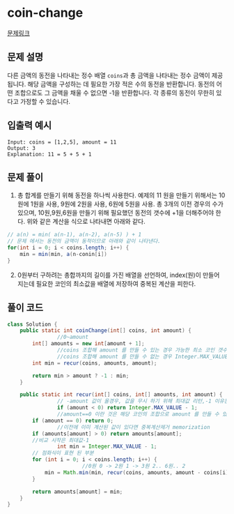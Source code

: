 # coin-change

[문제링크](https://leetcode.com/problems/coin-change/)

## 문제 설명

다른 금액의 동전을 나타내는 정수 배열 `coins`과 총 금액을 나타내는 정수 금액이 제공됩니다. 해당 금액을 구성하는 데 필요한 가장 적은 수의 동전을 반환합니다. 동전의 어떤 조합으로도 그 금액을 채울 수 없으면 -1을 반환합니다. 각 종류의 동전이 무한히 있다고 가정할 수 있습니다.

## 입출력 예시

```
Input: coins = [1,2,5], amount = 11
Output: 3
Explanation: 11 = 5 + 5 + 1
```

## 문제 풀이

1. 총 합계를 만들기 위해 동전을 하나씩 사용한다. 예제의 11 원을 만들기 위해서는 10 원에 1원을 사용, 9원에 2원을 사용, 6원에 5원을 사용. 총 3개의 이전 경우의 수가 있으며, 10원,9원,6원을 만들기 위해 필요했던 동전의 갯수에 +1을 더해주어야 한다. 위와 같은 계산을 식으로 나타내면 아래와 같다.

```java
// a(n) = min( a(n-1), a(n-2), a(n-5) ) + 1
// 문제 에서는 동전의 금액이 동적이므로 아래와 같이 나타낸다.
for(int i = 0; i < coins.length; i++) {
    min = min(min, a(n-conin[i])
}
```

2. 0원부터 구하려는 총합까지의 길이를 가진 배열을 선언하여, index(원)이 만들어 지는데 필요한 코인의 최소값을 배열에 저장하여 중복된 계산을 피한다.

## 풀이 코드

```java
class Solution {
    public static int coinChange(int[] coins, int amount) {
				//0~amount
        int[] amounts = new int[amount + 1];
				//coins 조합해 amount 를 만들 수 있는 경우 가능한 최소 코인 갯수가,
				//coins 조합해 amount 를 만들 수 없는 경우 Integer.MAX_VALUE 값이 리턴
        int min = recur(coins, amounts, amount);

        return min > amount ? -1 : min;
    }

    public static int recur(int[] coins, int[] amounts, int amount) {
				// -amount 값이 올경우, 값을 무시 하기 위해 최대값 리턴,-1 이유는 아래 계산에서 +1이 있기 때문에
				if (amount < 0) return Integer.MAX_VALUE - 1;
				//amount==0 이란 것은 해당 코인의 조합으로 amount 를 만들 수 있다는 것 계산시작.
        if (amount == 0) return 0;
				//이전에 이미 계산된 값이 있다면 중복계산제거 memorization
        if (amounts[amount] > 0) return amounts[amount];
        //비교 시작은 최대값-1
				int min = Integer.MAX_VALUE - 1;
        // 점화식이 표현 된 부분
        for (int i = 0; i < coins.length; i++) {
						//0원 0 -> 2원 1 -> 3원 2.. 6원.. 2
            min = Math.min(min, recur(coins, amounts, amount - coins[i]) + 1);
        }

        return amounts[amount] = min;
    }
}
```
